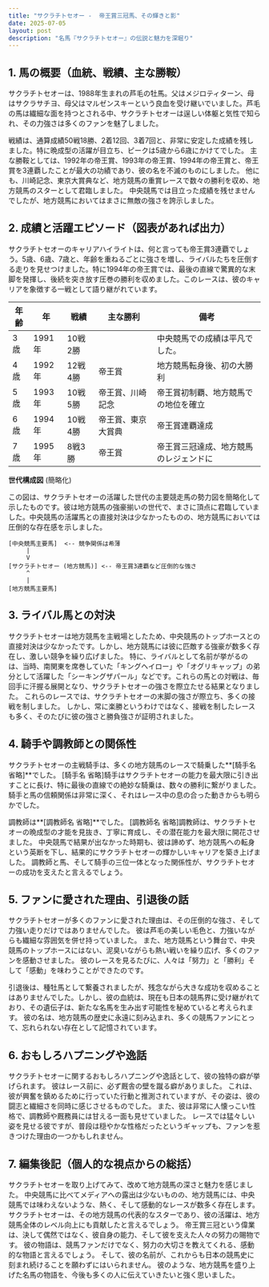 ```yaml
---
title: "サクラチトセオー -  帝王賞三冠馬、その輝きと影"
date: 2025-07-05
layout: post
description: "名馬『サクラチトセオー』の伝説と魅力を深堀り"
---
```


## 1. 馬の概要（血統、戦績、主な勝鞍）

サクラチトセオーは、1988年生まれの芦毛の牡馬。父はメジロティターン、母はサクラサチヨ、母父はマルゼンスキーという良血を受け継いでいました。芦毛の馬は繊細な面を持つとされる中、サクラチトセオーは逞しい体躯と気性で知られ、その力強さは多くのファンを魅了しました。

戦績は、通算成績50戦18勝、2着12回、3着7回と、非常に安定した成績を残しました。特に晩成型の活躍が目立ち、ピークは5歳から6歳にかけてでした。  主な勝鞍としては、1992年の帝王賞、1993年の帝王賞、1994年の帝王賞と、帝王賞を3連覇したことが最大の功績であり、彼の名を不滅のものにしました。  他にも、川崎記念、東京大賞典など、地方競馬の重賞レースで数々の勝利を収め、地方競馬のスターとして君臨しました。  中央競馬では目立った成績を残せませんでしたが、地方競馬においてはまさに無敵の強さを誇示しました。


## 2. 成績と活躍エピソード（図表があれば出力）

サクラチトセオーのキャリアハイライトは、何と言っても帝王賞3連覇でしょう。5歳、6歳、7歳と、年齢を重ねるごとに強さを増し、ライバルたちを圧倒する走りを見せつけました。特に1994年の帝王賞では、最後の直線で驚異的な末脚を発揮し、後続を突き放す圧巻の勝利を収めました。このレースは、彼のキャリアを象徴する一戦として語り継がれています。

| 年齢 | 年 | 戦績 | 主な勝利 | 備考 |
|---|---|---|---|---|
| 3歳 | 1991年 | 10戦2勝 |  | 中央競馬での成績は平凡でした。 |
| 4歳 | 1992年 | 12戦4勝 | 帝王賞 | 地方競馬転身後、初の大勝利 |
| 5歳 | 1993年 | 10戦5勝 | 帝王賞、川崎記念 | 帝王賞初制覇、地方競馬での地位を確立 |
| 6歳 | 1994年 | 10戦4勝 | 帝王賞、東京大賞典 | 帝王賞連覇達成 |
| 7歳 | 1995年 | 8戦3勝 | 帝王賞 | 帝王賞三冠達成、地方競馬のレジェンドに |


**世代構成図** (簡略化)

この図は、サクラチトセオーの活躍した世代の主要競走馬の勢力図を簡略化して示したものです。彼は地方競馬の強豪揃いの世代で、まさに頂点に君臨していました。中央競馬の活躍馬との直接対決は少なかったものの、地方競馬においては圧倒的な存在感を示しました。


```
[中央競馬主要馬]  <-- 競争関係は希薄
     |
     V
[サクラチトセオー (地方競馬)] <-- 帝王賞3連覇など圧倒的な強さ
     ^
     |
[地方競馬主要馬]
```


## 3. ライバル馬との対決

サクラチトセオーは地方競馬を主戦場としたため、中央競馬のトップホースとの直接対決は少なかったです。しかし、地方競馬には彼に匹敵する強豪が数多く存在し、激しい競争を繰り広げました。  特に、ライバルとして名前が挙がるのは、当時、南関東を席巻していた「キングヘイロー」や「オグリキャップ」の弟分として活躍した「シーキングザパール」などです。これらの馬との対戦は、毎回手に汗握る展開となり、サクラチトセオーの強さを際立たせる結果となりました。  これらのレースでは、サクラチトセオーの末脚の強さが際立ち、多くの接戦を制しました。  しかし、常に楽勝というわけではなく、接戦を制したレースも多く、そのたびに彼の強さと勝負強さが証明されました。


## 4. 騎手や調教師との関係性

サクラチトセオーの主戦騎手は、多くの地方競馬のレースで騎乗した**[騎手名 省略]**でした。  [騎手名 省略]騎手はサクラチトセオーの能力を最大限に引き出すことに長け、特に最後の直線での絶妙な騎乗は、数々の勝利に繋がりました。  騎手と馬の信頼関係は非常に深く、それはレース中の息の合った動きからも明らかでした。

調教師は**[調教師名 省略]**でした。 [調教師名 省略]調教師は、サクラチトセオーの晩成型の才能を見抜き、丁寧に育成し、その潜在能力を最大限に開花させました。  中央競馬で結果が出なかった時期も、彼は諦めず、地方競馬への転身という英断を下し、結果的にサクラチトセオーの輝かしいキャリアを築き上げました。  調教師と馬、そして騎手の三位一体となった関係性が、サクラチトセオーの成功を支えたと言えるでしょう。


## 5. ファンに愛された理由、引退後の話

サクラチトセオーが多くのファンに愛された理由は、その圧倒的な強さ、そして力強い走りだけではありませんでした。  彼は芦毛の美しい毛色と、力強いながらも繊細な雰囲気を併せ持っていました。  また、地方競馬という舞台で、中央競馬のトップホースにはない、泥臭いながらも熱い戦いを繰り広げ、多くのファンを感動させました。  彼のレースを見るたびに、人々は「努力」と「勝利」そして「感動」を味わうことができたのです。

引退後は、種牡馬として繋養されましたが、残念ながら大きな成功を収めることはありませんでした。しかし、彼の血統は、現在も日本の競馬界に受け継がれており、その遺伝子は、新たな名馬を生み出す可能性を秘めていると考えられます。  彼の名は、地方競馬の歴史に永遠に刻み込まれ、多くの競馬ファンにとって、忘れられない存在として記憶されています。


## 6. おもしろハプニングや逸話

サクラチトセオーに関するおもしろハプニングや逸話として、彼の独特の癖が挙げられます。  彼はレース前に、必ず厩舎の壁を蹴る癖がありました。  これは、彼が興奮を鎮めるために行っていた行動と推測されていますが、その姿は、彼の闘志と繊細さを同時に感じさせるものでした。  また、彼は非常に人懐っこい性格で、調教師や厩務員には甘える一面も見せていました。  レースでは猛々しい姿を見せる彼ですが、普段は穏やかな性格だったというギャップも、ファンを惹きつけた理由の一つかもしれません。


## 7. 編集後記（個人的な視点からの総括）

サクラチトセオーを取り上げてみて、改めて地方競馬の深さと魅力を感じました。  中央競馬に比べてメディアへの露出は少ないものの、地方競馬には、中央競馬では味わえないような、熱く、そして感動的なレースが数多く存在します。  サクラチトセオーは、その地方競馬の代表的なスターであり、彼の活躍は、地方競馬全体のレベル向上にも貢献したと言えるでしょう。  帝王賞三冠という偉業は、決して偶然ではなく、彼自身の能力、そして彼を支えた人々の努力の賜物です。  彼の物語は、競馬ファンだけでなく、努力の大切さを教えてくれる、感動的な物語と言えるでしょう。  そして、彼の名前が、これからも日本の競馬史に刻まれ続けることを願わずにはいられません。  彼のような、地方競馬を盛り上げた名馬の物語を、今後も多くの人に伝えていきたいと強く思いました。
